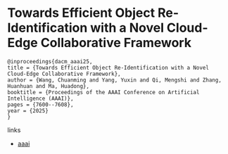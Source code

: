 # Towards Efficient Object Re-Identification with a Novel Cloud-Edge Collaborative Framework

```
@inproceedings{dacm_aaai25,
title = {Towards Efficient Object Re-Identification with a Novel Cloud-Edge Collaborative Framework},
author = {Wang, Chuanming and Yang, Yuxin and Qi, Mengshi and Zhang, Huanhuan and Ma, Huadong},
booktitle = {Proceedings of the AAAI Conference on Artificial Intelligence (AAAI)},
pages = {7600--7608},
year = {2025}
}
```

links
- [aaai](https://ojs.aaai.org/index.php/AAAI/article/view/32818)
